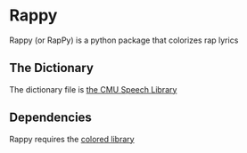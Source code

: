 # Rappy

Rappy (or RapPy) is a python package that colorizes rap lyrics

## The Dictionary

The dictionary file is [the CMU Speech Library](http://www.speech.cs.cmu.edu/cgi-bin/cmudict)

## Dependencies

Rappy requires the [colored library](https://pypi.python.org/pypi/colored)
